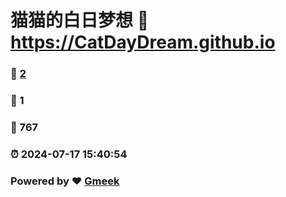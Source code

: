 # 猫猫的白日梦想 :link: https://CatDayDream.github.io 
### :page_facing_up: [2](https://CatDayDream.github.io/tag.html) 
### :speech_balloon: 1 
### :hibiscus: 767 
### :alarm_clock: 2024-07-17 15:40:54 
### Powered by :heart: [Gmeek](https://github.com/Meekdai/Gmeek)
